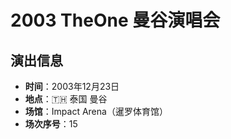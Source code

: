 # 2003 TheOne 曼谷演唱会

## 演出信息
- **时间**：2003年12月23日
- **地点**：🇹🇭 泰国 曼谷
- **场馆**：Impact Arena（暹罗体育馆）
- **场次序号**：15
